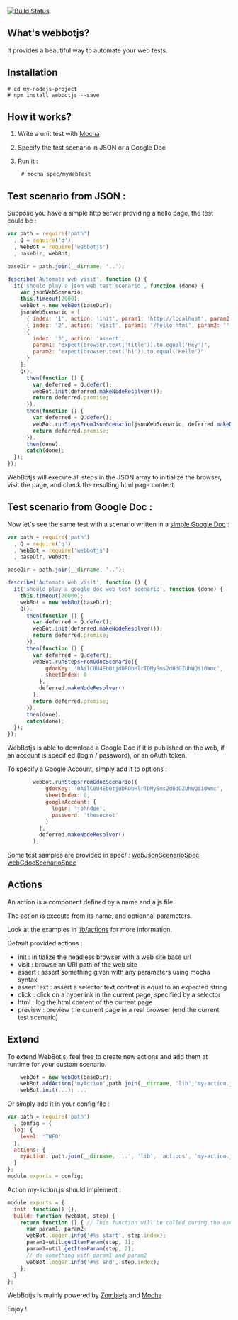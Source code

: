[![Build Status](https://travis-ci.org/openhoat/webbotjs.png?branch=master)](https://travis-ci.org/openhoat/webbotjs)

## What's webbotjs?

It provides a beautiful way to automate your web tests.

## Installation

    # cd my-nodejs-project
    # npm install webbotjs --save

## How it works?

1. Write a unit test with [Mocha](http://visionmedia.github.io/mocha/)
2. Specify the test scenario in JSON or a Google Doc
3. Run it :

        # mocha spec/myWebTest


## Test scenario from JSON :

Suppose you have a simple http server providing a hello page, the test could be :

```javascript
var path = require('path')
  , Q = require('q')
  , WebBot = require('webbotjs')
  , baseDir, webBot;

baseDir = path.join(__dirname, '..');

describe('Automate web visit', function () {
  it('should play a json web test scenario', function (done) {
    var jsonWebScenario;
    this.timeout(2000);
    webBot = new WebBot(baseDir);
    jsonWebScenario = [
      { index: '1', action: 'init', param1: 'http://localhost', param2: '' },
      { index: '2', action: 'visit', param1: '/hello.html', param2: '' },
      {
        index: '3', action: 'assert',
        param1: "expect(browser.text('title')).to.equal('Hey')",
        param2: "expect(browser.text('h1')).to.equal('Hello')"
      }
    ];
    Q().
      then(function () {
        var deferred = Q.defer();
        webBot.init(deferred.makeNodeResolver());
        return deferred.promise;
      }).
      then(function () {
        var deferred = Q.defer();
        webBot.runStepsFromJsonScenario(jsonWebScenario, deferred.makeNodeResolver());
        return deferred.promise;
      }).
      then(done).
      catch(done);
  });
});
```

WebBotjs will execute all steps in the JSON array to initialize the browser, visit the page, and check the resulting html page content.

## Test scenario from Google Doc :

Now let's see the same test with a scenario written in a [simple Google Doc](https://docs.google.com/spreadsheet/pub?key=0AilC0U4Eb0tjdDRObHlrTDMySms2d0dGZUhWQi10Wmc&output=html) :

```javascript
var path = require('path')
  , Q = require('q')
  , WebBot = require('webbotjs')
  , baseDir, webBot;

baseDir = path.join(__dirname, '..');

describe('Automate web visit', function () {
  it('should play a google doc web test scenario', function (done) {
    this.timeout(20000);
    webBot = new WebBot(baseDir);
    Q().
      then(function () {
        var deferred = Q.defer();
        webBot.init(deferred.makeNodeResolver());
        return deferred.promise;
      }).
      then(function () {
        var deferred = Q.defer();
        webBot.runStepsFromGdocScenario({
            gdocKey: '0AilC0U4Eb0tjdDRObHlrTDMySms2d0dGZUhWQi10Wmc',
            sheetIndex: 0
          },
          deferred.makeNodeResolver()
        );
        return deferred.promise;
      }).
      then(done).
      catch(done);
  });
});
```

WebBotjs is able to download a Google Doc if it is published on the web, if an account is specified (login / password), or an oAuth token.

To specify a Google Account, simply add it to options :

```javascript
        webBot.runStepsFromGdocScenario({
            gdocKey: '0AilC0U4Eb0tjdDRObHlrTDMySms2d0dGZUhWQi10Wmc',
            sheetIndex: 0,
            googleAccount: {
              login: 'johndoe',
              password: 'thesecret'
            }
          },
          deferred.makeNodeResolver()
        );
```

Some test samples are provided in spec/ : [webJsonScenarioSpec](https://github.com/openhoat/webbotjs/tree/master/spec/webJsonScenarioSpec.js) [webGdocScenarioSpec](https://github.com/openhoat/webbotjs/tree/master/spec/webGdocScenarioSpec.js)

## Actions

An action is a component defined by a name and a js file.

The action is execute from its name, and optionnal parameters.

Look at the examples in [lib/actions](https://github.com/openhoat/webbotjs/tree/master/lib/actions) for more information.

Default provided actions :

- init : initialize the headless browser with a web site base url
- visit : browse an URI path of the web site
- assert : assert something given with any parameters using mocha syntax
- assertText : assert a selector text content is equal to an expected string
- click : click on a hyperlink in the current page, specified by a selector
- html : log the html content of the current page
- preview : preview the current page in a real browser (end the current test scenario)

## Extend

To extend WebBotjs, feel free to create new actions and add them at runtime for your custom scenario.

```javascript
    webBot = new WebBot(baseDir);
    webBot.addAction('myAction',path.join(__dirname, 'lib','my-action.js'));
    webBot.init(...); ...
```

Or simply add it in your config file :

```javascript
var path = require('path')
  , config = {
  log: {
    level: 'INFO'
  },
  actions: {
    myAction: path.join(__dirname, '..', 'lib', 'actions', 'my-action.js')
  }
};
module.exports = config;
```

Action my-action.js should implement :

```javascript
module.exports = {
  init: function() {},
  build: function (webBot, step) {
    return function () { // This function will be called during the execution of the test
      var param1, param2;
      webBot.logger.info('#%s start', step.index);
      param1=util.getItemParam(step, 1);
      param2=util.getItemParam(step, 2);
      // do something with param1 and param2
      webBot.logger.info('#%s end', step.index);
    };
  }
};
```

WebBotjs is mainly powered by [Zombiejs](http://zombie.labnotes.org/) and [Mocha](http://visionmedia.github.io/mocha/)

Enjoy !
